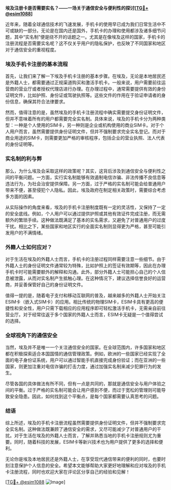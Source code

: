 **埃及注册卡是否需要实名？——一场关于通信安全与便利性的探讨[[TG💪+ @esim1088](https://t.me/s/esim1088)]**

近年来，随着全球通信技术的飞速发展，手机卡的使用早已成为我们日常生活中不可或缺的一部分。无论是在国内还是国外，手机卡的办理和使用都涉及诸多细节问题，其中“实名制”便是绕不开的话题之一。尤其是在像埃及这样的国家，手机卡的注册流程是否需要实名呢？这不仅关乎用户的隐私保护，也反映了不同国家和地区对于通信安全的重视程度。

### 埃及手机卡注册的基本流程

首先，让我们来了解一下埃及手机卡注册的基本步骤。在埃及，无论是本地居民还是外籍人士，都需要通过正规渠道购买和激活手机卡。一般来说，用户需要前往运营商的营业厅或者授权代理店进行办理。在办理过程中，通常需要提供有效的身份证明文件，比如护照、身份证或驾驶执照等。这些文件的作用在于验证申请者的身份信息，确保其符合法律要求。

然而，值得注意的是，虽然埃及的手机卡注册流程中确实需要提交身份证明文件，但并不意味着所有的用户都需要完全实名制。具体来说，埃及的手机卡分为两种类型：一种是个人使用的SIM卡，另一种则是企业或机构使用的商业SIM卡。对于个人用户而言，虽然需要提供身份证明文件，但并不强制要求完全实名登记。而对于商业用途的SIM卡，则需要更加严格的审核程序，包括企业的营业执照、法人代表的身份证明等。

### 实名制的利与弊

那么，为什么埃及会采取这样的政策呢？其实，这背后涉及到通信安全与便利性之间的平衡问题。一方面，实行实名制能够有效遏制电信诈骗、非法传播不良信息等违法行为，为社会治安提供保障。另一方面，过于严格的实名制可能会给普通用户带来不便，甚至侵犯个人隐私。因此，埃及政府在制定相关政策时，需要综合考虑多方面的因素。

从实际操作的角度来看，埃及的手机卡注册制度既有一定的灵活性，又保持了一定的安全底线。例如，个人用户可以通过提供护照或其他有效证件完成注册，而无需额外的繁琐手续。这种做法既满足了基本的实名需求，又避免了对普通用户的过度干扰。相比之下，某些国家和地区实行的全面实名制则显得更为严格，甚至可能引发用户的不满情绪。

### 外籍人士如何应对？

对于生活在埃及的外籍人士而言，手机卡的注册过程同样需要注意一些细节。由于外籍人士的身份证明文件通常较为特殊，比如护照上的签证有效期等，因此在办理手机卡时可能需要额外的解释和沟通。此外，部分外籍人士可能担心自己的个人信息被泄露，从而对实名制产生抵触心理。在这种情况下，建议选择信誉良好的运营商，并妥善保管好自己的身份证明文件。

值得一提的是，随着电子支付和移动互联网的普及，越来越多的外籍人士开始关注ESIM卡（嵌入式SIM卡）的应用。相比传统的物理SIM卡，ESIM卡具有更高的便捷性和安全性，用户只需下载相应的应用程序即可轻松激活手机卡，无需亲自前往营业厅。对于经常往返于多个国家的外籍人士而言，ESIM卡无疑是一个值得尝试的选择。

### 全球视角下的通信安全

当然，埃及并不是唯一一个关注通信安全的国家。在全球范围内，许多国家和地区都在积极探索适合本国国情的通信管理政策。例如，欧洲的一些国家已经实现了全面的电子身份证系统，用户可以通过智能手机直接完成身份验证；而在亚洲的一些国家，则更加注重对电信诈骗的打击力度，通过加强实名制来减少犯罪行为的发生。

尽管各国的具体做法有所不同，但有一点是共同的，那就是通信安全与用户体验之间的平衡。过于严格的实名制可能会让用户感到不便，而过于宽松的管理则可能导致安全隐患。因此，如何找到这个平衡点，是每个国家都需要认真思考的问题。

### 结语

综上所述，埃及的手机卡注册流程虽然需要提供身份证明文件，但并不强制要求完全实名制。这种做法既兼顾了通信安全的需求，又尽可能减少了对普通用户的干扰。对于生活在埃及的外籍人士而言，了解并熟悉当地的手机卡注册规则尤为重要。同时，随着科技的发展，ESIM卡等新兴技术也为用户提供了更多的选择和便利。

无论你是埃及本地居民还是外籍人士，在享受现代通信带来的便利的同时，也要时刻注意保护个人信息的安全。希望本文能够帮助大家更好地理解和应对埃及的手机卡注册流程，同时也欢迎大家在评论区分享自己的经验和见解！

[[TG💪+ @esim1088](https://t.me/s/esim1088) ![Image](https://i.postimg.cc/4NQfJmqS/Snipaste-2025-05-13-00-14-12.png)]